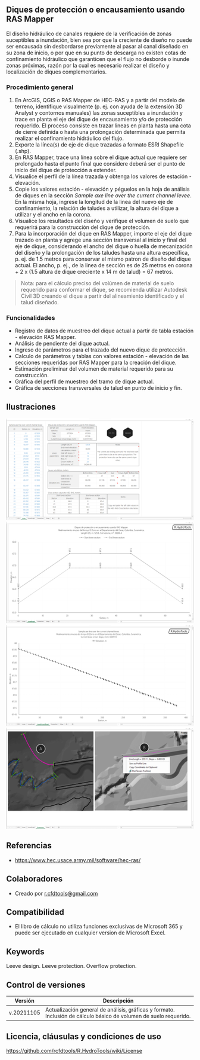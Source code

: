 ## Diques de protección o encausamiento usando RAS Mapper

El diseño hidráulico de canales requiere de la verificación de zonas suceptibles a inundación, bien sea por que la creciente de diseño no puede ser encausada sin desbordarse previamente al pasar al canal diseñado en su zona de inicio, o por que en su punto de descarga no existen cotas de confinamiento hidráulico que garanticen que el flujo no desborde o inunde zonas próximas, razón por la cual es necesario realizar el diseño y localización de diques complementarios.


### Procedimiento general
1. En ArcGIS, QGIS o RAS Mapper de HEC-RAS y a partir del modelo de terreno, identifique visualmente (p. ej. con ayuda de la extensión 3D Analyst y contornos manuales) las zonas suceptibles a inundación y trace en planta el eje del dique de encausamiento y/o de protección requerido. El proceso consiste en trazar lineas en planta hasta una cota de cierre definida o hasta una prolongación determinada que permita realizar el confinamiento hidráulico del flujo.
2. Exporte la línea(s) de eje de dique trazadas a formato ESRI Shapefile (.shp).
3. En RAS Mapper, trace una línea sobre el dique actual que requiere ser prolongado hasta el punto final que considere deberá ser el punto de inicio del dique de protección a extender.
4. Visualice el perfil de la línea trazada y obtenga los valores de estación - elevación.
5. Copie los valores estación - elevación y péguelos en la hoja de análisis de diques en la sección _Sample axe line over the current channel levee_. En la misma hoja, ingrese la longitud de la linea del nuevo eje de confinamiento, la relación de taludes a utilizar, la altura del dique a utilizar y el ancho en la corona.
6. Visualice los resultados del diseño y verifique el volumen de suelo que requerirá para la construcción del dique de protección.
7. Para la incorporación del dique en RAS Mapper, importe el eje del dique trazado en planta y agrege una sección transversal al inicio y final del eje de dique, considerando el ancho del dique o huella de mecanización del diseño y la prolongación de los taludes hasta una altura específica, p. ej. de 1.5 metros para conservar el mismo patron de diseño del dique actual. El ancho, p. ej., de la linea de sección es de 25 metros en corona + 2 x (1.5 altura de dique creciente x 14 m de talud)  = 67 metros.

> Nota: para el cálculo preciso del volúmen de material de suelo requerido para conformar el dique, se recomienda utilizar Autodesk Civil 3D creando el dique a partir del alineamiento identificado y el talud diseñado.

### Funcionalidades

* Registro de datos de muestreo del dique actual a partir de tabla estación - elevación RAS Mapper.
* Análisis de pendiente del dique actual.
* Ingreso de parámetros para el trazado del nuevo dique de protección.
* Calculo de parámetros y tablas con valores estación - elevación de las secciones requeridas por RAS Mapper para la creación del dique.
* Estimación preliminar del volumen de material requerido para su construcción.
* Gráfica del perfil de muestreo del tramo de dique actual.
* Gráfica de secciones transversales de talud en punto de inicio y fin.


## Ilustraciones

![R.HydroTools.DisenoDique.Screenshot1](https://github.com/rcfdtools/R.HydroTools/blob/main/DisenoDique/Screenshot/Screenshot1.png)
![R.HydroTools.DisenoDique.Screenshot2](https://github.com/rcfdtools/R.HydroTools/blob/main/DisenoDique/Screenshot/Screenshot2.png)
![R.HydroTools.DisenoDique.Screenshot3](https://github.com/rcfdtools/R.HydroTools/blob/main/DisenoDique/Screenshot/Screenshot3.png)
![R.HydroTools.DisenoDique.Screenshot4](https://github.com/rcfdtools/R.HydroTools/blob/main/DisenoDique/Screenshot/Screenshot4.png)


## Referencias

* https://www.hec.usace.army.mil/software/hec-ras/


## Colaboradores

* Creado por r.cfdtools@gmail.com


## Compatibilidad

* El libro de cálculo no utiliza funciones exclusivas de Microsoft 365 y puede ser ejecutado en cualquier version de Microsoft Excel.


## Keywords
Leeve design. Leeve protection. Overflow protection.


## Control de versiones

Versión | Descripción
--- | ---
| v.20211105 | Actualización general de análisis, gráficas y formato. Inclusión de cálculo básico de volumen de suelo requerido.


## Licencia, cláusulas y condiciones de uso
https://github.com/rcfdtools/R.HydroTools/wiki/License

